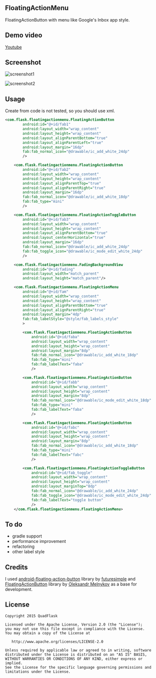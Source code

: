 FloatingActionMenu
--------

FloatingActionButton with menu like Google's Inbox app style.


## Demo video

[Youtube](https://youtu.be/zjW2SDJOrOk)


## Screenshot

![screenshot1](https://github.com/QuadFlask/FloatingActionMenu/blob/master/captures/device-2015-04-01-163215.png)

![screenshot2](https://github.com/QuadFlask/FloatingActionMenu/blob/master/captures/device-2015-04-01-163240.png)


## Usage

Create from code is not tested, so you should use xml. 

```xml
<com.flask.floatingactionmenu.FloatingActionButton
		android:id="@+id/fab1"
		android:layout_width="wrap_content"
		android:layout_height="wrap_content"
		android:layout_alignParentBottom="true"
		android:layout_alignParentLeft="true"
		android:layout_margin="16dp"
		fab:fab_normal_icon="@drawable/ic_add_white_24dp"
		/>

	<com.flask.floatingactionmenu.FloatingActionButton
		android:id="@+id/fab2"
		android:layout_width="wrap_content"
		android:layout_height="wrap_content"
		android:layout_alignParentTop="true"
		android:layout_alignParentRight="true"
		android:layout_margin="16dp"
		fab:fab_normal_icon="@drawable/ic_add_white_18dp"
		fab:fab_type="mini"
		/>

	<com.flask.floatingactionmenu.FloatingActionToggleButton
		android:id="@+id/fab3"
		android:layout_width="wrap_content"
		android:layout_height="wrap_content"
		android:layout_alignParentBottom="true"
		android:layout_centerHorizontal="true"
		android:layout_margin="16dp"
		fab:fab_normal_icon="@drawable/ic_add_white_24dp"
		fab:fab_toggle_icon="@drawable/ic_mode_edit_white_24dp"
		/>

	<com.flask.floatingactionmenu.FadingBackgroundView
		android:id="@+id/fading"
		android:layout_width="match_parent"
		android:layout_height="match_parent"/>

	<com.flask.floatingactionmenu.FloatingActionMenu
		android:id="@+id/fam"
		android:layout_width="wrap_content"
		android:layout_height="wrap_content"
		android:layout_alignParentBottom="true"
		android:layout_alignParentRight="true"
		android:layout_margin="4dp"
		fab:fab_labelStyle="@style/fab_labels_style"
		>

		<com.flask.floatingactionmenu.FloatingActionButton
			android:id="@+id/faba"
			android:layout_width="wrap_content"
			android:layout_height="wrap_content"
			android:layout_margin="8dp"
			fab:fab_normal_icon="@drawable/ic_add_white_18dp"
			fab:fab_type="mini"
			fab:fab_labelText="faba"
			/>

		<com.flask.floatingactionmenu.FloatingActionButton
			android:id="@+id/fabb"
			android:layout_width="wrap_content"
			android:layout_height="wrap_content"
			android:layout_margin="8dp"
			fab:fab_normal_icon="@drawable/ic_mode_edit_white_18dp"
			fab:fab_type="mini"
			fab:fab_labelText="faba"
			/>

		<com.flask.floatingactionmenu.FloatingActionButton
			android:id="@+id/fabc"
			android:layout_width="wrap_content"
			android:layout_height="wrap_content"
			android:layout_margin="8dp"
			fab:fab_normal_icon="@drawable/ic_add_white_18dp"
			fab:fab_type="mini"
			fab:fab_labelText="fabc"
			/>

		<com.flask.floatingactionmenu.FloatingActionToggleButton
			android:id="@+id/fab_toggle"
			android:layout_width="wrap_content"
			android:layout_height="wrap_content"
			android:layout_marginTop="8dp"
			fab:fab_normal_icon="@drawable/ic_add_white_24dp"
			fab:fab_toggle_icon="@drawable/ic_mode_edit_white_24dp"
			fab:fab_labelText="toggle button"
			/>
	</com.flask.floatingactionmenu.FloatingActionMenu>
```


## To do

* gradle support
* performance improvement
* refactoring
* other label style


## Credits

I used [android-floating-action-button](https://github.com/futuresimple/android-floating-action-button) library by [futuresimple](https://github.com/futuresimple) and [FloatingActionButton](https://github.com/makovkastar/FloatingActionButton) library by [Oleksandr Melnykov](https://github.com/makovkastar) as a base for development.


## License

```
Copyright 2015 QuadFlask

Licensed under the Apache License, Version 2.0 (the "License");
you may not use this file except in compliance with the License.
You may obtain a copy of the License at

   http://www.apache.org/licenses/LICENSE-2.0

Unless required by applicable law or agreed to in writing, software
distributed under the License is distributed on an "AS IS" BASIS,
WITHOUT WARRANTIES OR CONDITIONS OF ANY KIND, either express or implied.
See the License for the specific language governing permissions and
limitations under the License.
```
